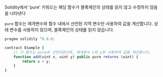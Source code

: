 Solidity에서 'pure' 키워드는 해당 함수가 블록체인의 상태를 읽지 않고 수정하지 않음을 나타낸다

`pure` 함수는 매개변수와 함수 내에서 선언된 지역 변수만 사용하여 값을 계산합니다. 상태 변수를 사용하지 않으며, 블록체인의 상태를 읽지 않습니다.

```js
pragma solidity ^0.8.0;

contract Example {
    // 이 함수는 pure로 선언되었으며, 매개변수 x와 y만 사용하여 값을 계산합니다.
    function add(uint x, uint y) public pure returns (uint) {
        return x + y;
    }
}

```